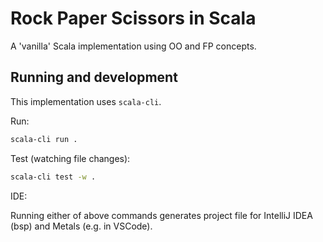 # Rock Paper Scissors in Scala

A 'vanilla' Scala implementation using OO and FP concepts.

## Running and development

This implementation uses `scala-cli`.

Run:

```bash
scala-cli run .
```

Test (watching file changes):

```bash
scala-cli test -w .
```

IDE:

Running either of above commands generates project file for IntelliJ IDEA (bsp) and Metals (e.g. in VSCode).